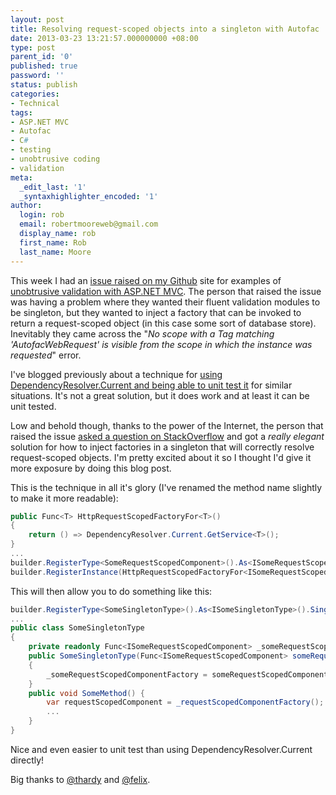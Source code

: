 ```yaml
---
layout: post
title: Resolving request-scoped objects into a singleton with Autofac
date: 2013-03-23 13:21:57.000000000 +08:00
type: post
parent_id: '0'
published: true
password: ''
status: publish
categories:
- Technical
tags:
- ASP.NET MVC
- Autofac
- C#
- testing
- unobtrusive coding
- validation
meta:
  _edit_last: '1'
  _syntaxhighlighter_encoded: '1'
author:
  login: rob
  email: robertmooreweb@gmail.com
  display_name: rob
  first_name: Rob
  last_name: Moore
---
```



This week I had an [issue raised on my Github](https://github.com/robdmoore/UnobtrusiveMVCTechniques/issues/1) site for examples of [unobtrusive validation with ASP.NET MVC](http://robdmoore.id.au/blog/2012/04/27/unobtrusive-validation-in-asp-net-mvc-3-and-4/ "Unobtrusive Validation in ASP.NET MVC 3 and 4"). The person that raised the issue was having a problem where they wanted their fluent validation modules to be singleton, but they wanted to inject a factory that can be invoked to return a request-scoped object (in this case some sort of database store). Inevitably they came across the "*No scope with a Tag matching 'AutofacWebRequest' is visible from the scope in which the instance was requested*" error.



I've blogged previously about a technique for [using DependencyResolver.Current and being able to unit test it](http://robdmoore.id.au/blog/2012/04/27/testing-code-that-uses-autofac-dependencyresolver-in-asp-net-mvc/ "Testing code that uses Autofac + DependencyResolver in ASP.NET MVC") for similar situations. It's not a great solution, but it does work and at least it can be unit tested.



Low and behold though, thanks to the power of the Internet, the person that raised the issue [asked a question on StackOverflow](http://stackoverflow.com/questions/15538665/autofac-how-to-resolve-func-for-isomething-from-singleton-where-isomething-is) and got a *really elegant* solution for how to inject factories in a singleton that will correctly resolve request-scoped objects. I'm pretty excited about it so I thought I'd give it more exposure by doing this blog post.



This is the technique in all it's glory (I've renamed the method name slightly to make it more readable):



```csharp
public Func<T> HttpRequestScopedFactoryFor<T>()
{
    return () => DependencyResolver.Current.GetService<T>();
}
...
builder.RegisterType<SomeRequestScopedComponent>().As<ISomeRequestScopedComponent>().InstancePerHttpRequest();
builder.RegisterInstance(HttpRequestScopedFactoryFor<ISomeRequestScopedComponent>()); // this is the magic bit
```



This will then allow you to do something like this:



```csharp
builder.RegisterType<SomeSingletonType>().As<ISomeSingletonType>().SingleInstance();
...
public class SomeSingletonType
{
    private readonly Func<ISomeRequestScopedComponent> _someRequestScopedComponentFactory;
    public SomeSingletonType(Func<ISomeRequestScopedComponent> someRequestScopedComponentFactory())
    {
        _someRequestScopedComponentFactory = someRequestScopedComponentFactory;
    }
    public void SomeMethod() {
        var requestScopedComponent = _requestScopedComponentFactory();
        ...
    }
}
```



Nice and even easier to unit test than using DependencyResolver.Current directly!



Big thanks to [@thardy](https://github.com/thardy) and [@felix](http://stackoverflow.com/users/1964938/felix).

